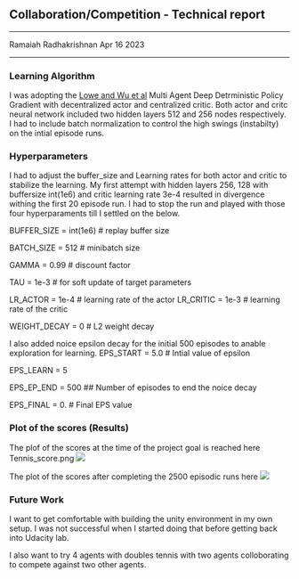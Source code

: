 ## Collaboration/Competition - Technical report
-------------------------------------------

Ramaiah Radhakrishnan
Apr 16 2023

-----------------------------

### Learning Algorithm

I was adopting the [Lowe and Wu et al](https://papers.nips.cc/paper/7217-multi-agent-actor-critic-for-mixed-cooperative-competitive-environments.pdf) 
Multi Agent Deep Detrministic Policy Gradient with decentralized actor and centralized critic. Both actor and critc neural network included two hidden layers
512 and 256 nodes respectively. I had to include batch normalization to control the high swings (instabilty) on the intial episode runs.

### Hyperparameters

I had to adjust the buffer_size and Learning rates for both actor and critic to stabilize the learning. My first attempt with 
hidden layers 256, 128 with buffersize int(1e6) and critic learning rate 3e-4 resulted in divergence withing the first 20 episode run. I had to stop the 
run and played with those four hyperparaments till I settled on the below.

BUFFER_SIZE = int(1e6)  # replay buffer size

BATCH_SIZE = 512        # minibatch size

GAMMA = 0.99            # discount factor

TAU = 1e-3              # for soft update of target parameters

LR_ACTOR = 1e-4         # learning rate of the actor 
LR_CRITIC = 1e-3        # learning rate of the critic

WEIGHT_DECAY = 0   # L2 weight decay

I also added noice epsilon decay for the initial 500 episodes to anable exploration for learning.
EPS_START = 5.0        # Intial value of epsilon

EPS_LEARN = 5

EPS_EP_END = 500       ## Number of episodes to end the noice decay

EPS_FINAL = 0.         # Final EPS value

### Plot of the scores (Results)

The plof of the scores at the time of the project goal is reached here Tennis_score.png
<img src="https://github.com/rradhakr-git/UdacityColloborationCompetition/blob/main/Tennis_score.png?raw=true"/>

The plot of the scores after completing the 2500 episodic runs here 
<img src="https://github.com/rradhakr-git/UdacityColloborationCompetition/blob/main/Tennis_score_2500Episode.png?raw=true"/>


### Future Work

 
 I want to get comfortable with building the unity environment in my own setup. I was not successful when I started doing that before getting back into 
 Udacity lab.
 
 I also want to try 4 agents with doubles tennis with two agents colloborating to compete against two other agents.
